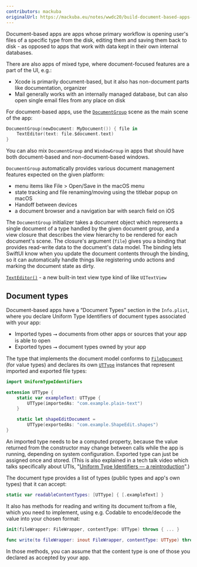 ```yaml
---
contributors: mackuba
originalUrl: https://mackuba.eu/notes/wwdc20/build-document-based-apps-in-swiftui/
---
```


Document-based apps are apps whose primary workflow is opening user's files of a specific type from the disk, editing them and saving them back to disk - as opposed to apps that work with data kept in their own internal databases.

There are also apps of mixed type, where document-focused features are a part of the UI, e.g.:

- Xcode is primarily document-based, but it also has non-document parts like documentation, organizer
- Mail generally works with an internally managed database, but can also open single email files from any place on disk

For document-based apps, use the [`DocumentGroup`](https://developer.apple.com/documentation/swiftui/documentgroup) scene as the main scene of the app:

```swift
DocumentGroup(newDocument: MyDocument()) { file in
    TextEditor(text: file.$document.text)
}
```

You can also mix `DocumentGroup` and `WindowGroup` in apps that should have both document-based and non-document-based windows.

`DocumentGroup` automatically provides various document management features expected on the given platform:

- menu items like File > Open/Save in the macOS menu
- state tracking and file renaming/moving using the titlebar popup on macOS
- Handoff between devices
- a document browser and a navigation bar with search field on iOS

The `DocumentGroup` initializer takes a document object which represents a single document of a type handled by the given document group, and a view closure that describes the view hierarchy to be rendered for each document's scene. The closure's argument (`file`) gives you a binding that provides read-write data to the document's data model. The binding lets SwiftUI know when you update the document contents through the binding, so it can automatically handle things like registering undo actions and marking the document state as dirty.

[`TextEditor()`](https://developer.apple.com/documentation/swiftui/texteditor) - a new built-in text view type kind of like `UITextView`


## Document types

Document-based apps have a “Document Types” section in the `Info.plist`, where you declare Uniform Type Identifiers of document types associated with your app:

- Imported types ⭢ documents from other apps or sources that your app is able to open
- Exported types ⭢ document types owned by your app


The type that implements the document model conforms to [`FileDocument`](https://developer.apple.com/documentation/swiftui/filedocument) (for value types) and declares its own [`UTType`](https://developer.apple.com/documentation/uniformtypeidentifiers/uttype) instances that represent imported and exported file types:

```swift
import UniformTypeIdentifiers

extension UTType {
    static var exampleText: UTType {
        UTType(importedAs: "com.example.plain-text")
    }

    static let shapeEditDocument =
        UTType(exportedAs: "com.example.ShapeEdit.shapes")
}
```

An imported type needs to be a computed property, because the value returned from the constructor may change between calls while the app is running, depending on system configuration. Exported type can just be assigned once and stored. (This is also explained in a tech talk video which talks specifically about UTIs, "[Uniform Type Identifiers — a reintroduction](https://developer.apple.com/videos/play/tech-talks/10696/)".)

The document type provides a list of types (public types and app's own types) that it can accept:

```swift
static var readableContentTypes: [UTType] { [.exampleText] }
```

It also has methods for reading and writing its document to/from a file, which you need to implement, using e.g. Codable to encode/decode the value into your chosen format:

```swift
init(fileWrapper: FileWrapper, contentType: UTType) throws { ... }

func write(to fileWrapper: inout FileWrapper, contentType: UTType) throws { ... }
```

In those methods, you can assume that the content type is one of those you declared as accepted by your app.
